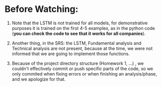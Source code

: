 # Before Watching:

1. Note that the LSTM is not trained for all models, for demonstrative purposes it is trained on the first 4-5 
examples, as in the python code (**you can check the code to see that it works for all companies**).

2. Another thing, in the SRS: the LSTM, Fundamental analysis and Technical analysis are not present, because at the time,
we were not informed that we are going to implement those functions. 

3. Because of the project directory structure (Homework 1, ...) , we couldn't effectively commit or push specific parts of the code,
   so we only commited when fixing errors or when finishing an analysis/phase, and we apologize for that.
